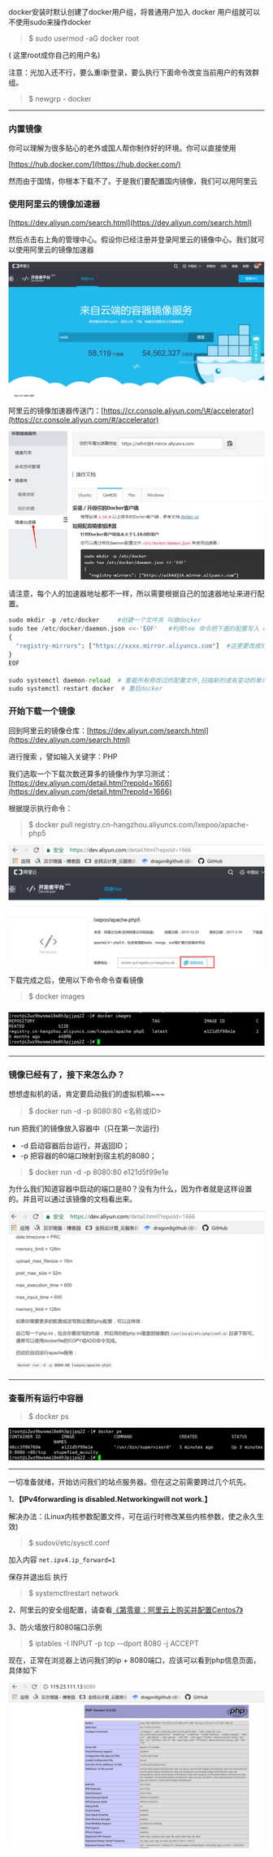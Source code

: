 docker安装时默认创建了docker用户组，将普通用户加入 docker 用户组就可以不使用sudo来操作docker

> $ sudo usermod -aG docker root

\( 这里root成你自己的用户名\)

注意：光加入还不行，要么重i新登录，要么执行下面命令改变当前用户的有效群组。

> $ newgrp - docker

---

### 内置镜像

你可以理解为很多贴心的老外或国人帮你制作好的环境。你可以直接使用

[https://hub.docker.com/](https://hub.docker.com/)

然而由于国情，你根本下载不了。于是我们要配置国内镜像，我们可以用阿里云

### 使用阿里云的镜像加速器

[https://dev.aliyun.com/search.html](https://dev.aliyun.com/search.html)

然后点击右上角的管理中心。假设你已经注册并登录阿里云的镜像中心。我们就可以使用阿里云的镜像加速器

![](/assets/12import.png)

阿里云的镜像加速器传送门：[https://cr.console.aliyun.com/\#/accelerator](https://cr.console.aliyun.com/#/accelerator)

![](/assets/8import.png)

请注意，每个人的加速器地址都不一样，所以需要根据自己的加速器地址来进行配置。

```py
sudo mkdir -p /etc/docker     #创建一个文件夹 叫做docker
sudo tee /etc/docker/daemon.json <<-'EOF'   #利用tee 命令把下面的配置写入 daemon.json
{
  "registry-mirrors": ["https://xxxx.mirror.aliyuncs.com"]  #这里要改成你们自己的 地址
}
EOF

sudo systemctl daemon-reload  # 重载所有修改过的配置文件,扫描新的或有变动的单元
sudo systemctl restart docker  # 重启docker
```

### 开始下载一个镜像

回到阿里云的镜像仓库：[https://dev.aliyun.com/search.html](https://dev.aliyun.com/search.html)

进行搜索 ，譬如输入关键字：PHP

我们选取一个下载次数还算多的镜像作为学习测试：[https://dev.aliyun.com/detail.html?repoId=1666](https://dev.aliyun.com/detail.html?repoId=1666)

根据提示执行命令：

> $ docker pull registry.cn-hangzhou.aliyuncs.com/lxepoo/apache-php5

![](/assets/21import.png)下载完成之后，使用以下命令命令查看镜像

> $ docker images

### ![](/assets/2312import.png)

---

### 镜像已经有了，接下来怎么办？

想想虚拟机的话，肯定要启动我们的虚拟机嘛~~~

> $ docker run -d -p 8080:80 &lt;名称或ID&gt;

run 把我们的镜像放入容器中（只在第一次运行\)

* -d 启动容器后台运行，并返回ID；
* -p 把容器的80端口映射到宿主机的8080；

> $ docker run -d -p 8080:80 e121d5f99e1e

为什么我们知道容器中启动的端口是80？没有为什么，因为作者就是这样设置的。并且可以通过该镜像的文档看出来。

![](/assets/123123import.png)

---

### 查看所有运行中容器

> $ docker ps

![](/assets/21331import.png)

---

一切准备就绪，开始访问我们的站点服务器。但在这之前需要跨过几个坑先。

1、**【IPv4forwarding is disabled.Networkingwill not work.】**

解决办法：\(Linux内核参数配置文件，可在运行时修改某些内核参数，使之永久生效\)

> $ sudovi/etc/sysctl.conf

加入内容 `net.ipv4.ip_forward=1`

保存并退出后 执行

> $ systemctlrestart network

2、阿里云的安全组配置，请查看[《第零章：阿里云上购买并配置Centos7》](https://dragon8github.gitbooks.io/docker/content/a-li-yun-shang-gou-mai-he-pei-zhi-centos7.html)

3、防火墙放行8080端口示例

> $ iptables -I INPUT -p tcp --dport 8080 -j ACCEPT

现在，正常在浏览器上访问我们的ip + 8080端口，应该可以看到php信息页面，具体如下

![](/assets/123123123import.png)

